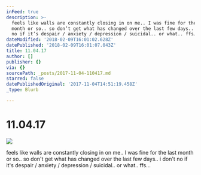```yaml
---
inFeed: true
description: >-
  feels like walls are constantly closing in on me.. I was fine for the last
  month or so.. so don’t get what has changed over the last few days.. i don’t
  no if it’s despair / anxiety / depression / suicidal.. or what.. ffs…
dateModified: '2018-02-09T16:01:02.628Z'
datePublished: '2018-02-09T16:01:07.043Z'
title: 11.04.17
author: []
publisher: {}
via: {}
sourcePath: _posts/2017-11-04-110417.md
starred: false
datePublishedOriginal: '2017-11-04T14:51:19.458Z'
_type: Blurb

---
```

# 11.04.17
![](https://the-grid-user-content.s3-us-west-2.amazonaws.com/2c4c36c3-03ad-41e6-9064-50a3af418317.jpg)

feels like walls are constantly closing in on me.. I was fine for the last month or so.. so don't get what has changed over the last few days.. i don't no if it's despair / anxiety / depression / suicidal.. or what.. ffs...